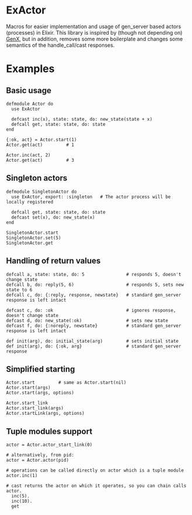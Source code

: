 ExActor
=======
Macros for easier implementation and usage of gen_server based actors (processes) in Elixir.
This library is inspired by (though not depending on) [GenX](https://github.com/yrashk/genx), but in addition, removes some more boilerplate and changes some semantics of the handle_call/cast responses.

# Examples

## Basic usage

    defmodule Actor do
      use ExActor
      
      defcast inc(x), state: state, do: new_state(state + x)
      defcall get, state: state, do: state
    end
    
    {:ok, act} = Actor.start(1)
    Actor.get(act)         # 1
    
    Actor.inc(act, 2)
    Actor.get(act)         # 3

## Singleton actors

    defmodule SingletonActor do
      use ExActor, export: :singleton   # The actor process will be locally registered

      defcall get, state: state, do: state
      defcast set(x), do: new_state(x)
    end

    SingletonActor.start
    SingletonActor.set(5)
    SingletonActor.get

## Handling of return values

    defcall a, state: state, do: 5                # responds 5, doesn't change state
    defcall b, do: reply(5, 6)                    # responds 5, sets new state to 6
    defcall c, do: {:reply, response, newstate}   # standard gen_server response is left intact
    
    defcast c, do: :ok                            # ignores response, doesn't change state
    defcast d, do: new_state(:ok)                 # sets new state
    defcast f, do: {:noreply, newstate}           # standard gen_server response is left intact
    
    def init(arg), do: initial_state(arg)         # sets initial state
    def init(arg), do: {:ok, arg}                 # standard gen_server response    
    
## Simplified starting
    
    Actor.start         # same as Actor.start(nil)
    Actor.start(args)
    Actor.start(args, options)
    
    Actor.start_link
    Actor.start_link(args)
    Actor.startLink(args, options)
    
## Tuple modules support
    
    actor = Actor.actor_start_link(0)

    # alternatively, from pid:
    actor = Actor.actor(pid)
    
    # operations can be called directly on actor which is a tuple module
    actor.inc(1)
    
    # cast returns the actor on which it operates, so you can chain calls
    actor.
      inc(5).
      inc(10).
      get
